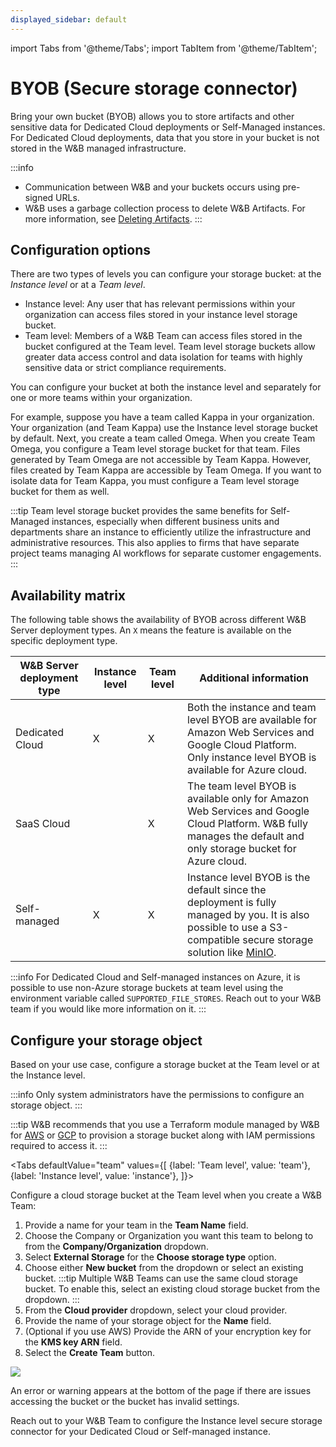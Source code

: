 ```yaml
---
displayed_sidebar: default
---
```

import Tabs from '@theme/Tabs';
import TabItem from '@theme/TabItem';

# BYOB (Secure storage connector)
Bring your own bucket (BYOB) allows you to store artifacts and other sensitive data for Dedicated Cloud deployments or Self-Managed instances. For Dedicated Cloud deployments, data that you store in your bucket is not stored in the W&B managed infrastructure.

:::info
* Communication between W&B and your buckets occurs using pre-signed URLs.
* W&B uses a garbage collection process to delete W&B Artifacts. For more information, see [Deleting Artifacts](../artifacts/delete-artifacts.md).
:::

## Configuration options
There are two types of levels you can configure your storage bucket: at the *Instance level* or at a *Team level*. 

- Instance level: Any user that has relevant permissions within your organization can access files stored in your instance level storage bucket.
- Team level:  Members of a W&B Team can access files stored in the bucket configured at the Team level. Team level storage buckets allow greater data access control and data isolation for teams with highly sensitive data or strict compliance requirements.

You can configure your bucket at both the instance level and separately for one or more teams within your organization.

For example, suppose you have a team called Kappa in your organization. Your organization (and Team Kappa) use the Instance level storage bucket by default. Next, you create a team called Omega. When you create Team Omega, you configure a Team level storage bucket for that team. Files generated by Team Omega are not accessible by Team Kappa. However, files created by Team Kappa are accessible by Team Omega. If you want to isolate data for Team Kappa, you must configure a Team level storage bucket for them as well.

:::tip
Team level storage bucket provides the same benefits for Self-Managed instances, especially when different business units and departments share an instance to efficiently utilize the infrastructure and administrative resources. This also applies to firms that have separate project teams managing AI workflows for separate customer engagements.
:::

## Availability matrix
The following table shows the availability of BYOB across different W&B Server deployment types. An `X` means the feature is available on the specific deployment type.

| W&B Server deployment type | Instance level | Team level | Additional information |
|----------------------------|--------------------|----------------|------------------------|
| Dedicated Cloud | X | X | Both the instance and team level BYOB are available for Amazon Web Services and Google Cloud Platform. Only instance level BYOB is available for Azure cloud. |
| SaaS Cloud | | X | The team level BYOB is available only for Amazon Web Services and Google Cloud Platform. W&B fully manages the default and only storage bucket for Azure cloud. |
| Self-managed | X | X | Instance level BYOB is the default since the deployment is fully managed by you. It is also possible to use a S3-compatible secure storage solution like [MinIO](https://github.com/minio/minio). |

:::info
For Dedicated Cloud and Self-managed instances on Azure, it is possible to use non-Azure storage buckets at team level using the environment variable called `SUPPORTED_FILE_STORES`. Reach out to your W&B team if you would like more information on it.
:::

## Configure your storage object
Based on your use case, configure a storage bucket at the Team level or at the Instance level. 

:::info
Only system administrators have the permissions to configure an storage object.
:::

:::tip
W&B recommends that you use a Terraform module managed by W&B for [AWS](https://github.com/wandb/terraform-aws-wandb/tree/main/modules/secure_storage_connector) or [GCP](https://github.com/wandb/terraform-google-wandb/tree/main/modules/secure_storage_connector) to provision a storage bucket along with IAM permissions required to access it.
:::



<Tabs
  defaultValue="team"
  values={[
    {label: 'Team level', value: 'team'},
    {label: 'Instance level', value: 'instance'},
  ]}>
  <TabItem value="team">

Configure a cloud storage bucket at the Team level when you create a W&B Team:

1. Provide a name for your team in the **Team Name** field. 
2. Choose the Company or Organization you want this team to belong to from the **Company/Organization** dropdown.  
3. Select **External Storage** for the **Choose storage type** option. 
4. Choose either **New bucket** from the dropdown or select an existing bucket.
:::tip
Multiple W&B Teams can use the same cloud storage bucket. To enable this, select an existing cloud storage bucket from the dropdown.
:::
5. From the **Cloud provider** dropdown, select your cloud provider.
6. Provide the name of your storage object for the **Name** field.
7. (Optional if you use AWS) Provide the ARN of your encryption key for the **KMS key ARN** field. 
8. Select the **Create Team** button.

![](/images/hosting/prod_setup_secure_storage.png)

An error or warning appears at the bottom of the page if there are issues accessing the bucket or the bucket has invalid settings.


  </TabItem>
  <TabItem value="instance">

Reach out to your W&B Team to configure the Instance level secure storage connector for your Dedicated Cloud or Self-managed instance.

  </TabItem>
</Tabs>


